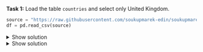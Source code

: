 

**Task 1:** Load the table `countries` and select only United Kingdom.

  ```python
  source = "https://raw.githubusercontent.com/soukupmarek-edin/soukupmarek-edin.github.io/main/data_analysis/data/countries.csv"
  df = pd.read_csv(source)
  ```

<details>
  <summary>Show solution</summary>
  ```python
  source = "https://raw.githubusercontent.com/soukupmarek-edin/soukupmarek-edin.github.io/main/data_analysis/data/countries.csv"
  df = pd.read_csv(source)
  ```
</details>
 
<details>
  <summary>Show solution</summary>
    ```javascript
    function whatIsLove() {
      console.log('Baby Don't hurt me. Don't hurt me');
      return 'No more';
    }
  ```
</details>
